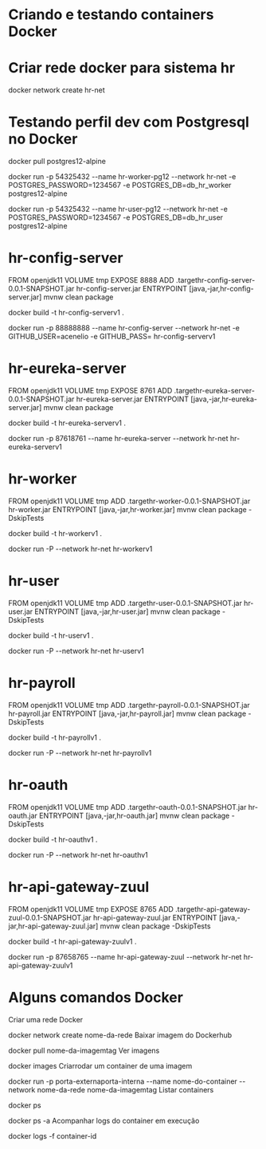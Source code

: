 # Criando e testando containers Docker

# Criar rede docker para sistema hr
docker network create hr-net

# Testando perfil dev com Postgresql no Docker
docker pull postgres12-alpine

docker run -p 54325432 --name hr-worker-pg12 --network hr-net -e POSTGRES_PASSWORD=1234567 -e POSTGRES_DB=db_hr_worker postgres12-alpine

docker run -p 54325432 --name hr-user-pg12 --network hr-net -e POSTGRES_PASSWORD=1234567 -e POSTGRES_DB=db_hr_user postgres12-alpine

# hr-config-server
FROM openjdk11
VOLUME tmp
EXPOSE 8888
ADD .targethr-config-server-0.0.1-SNAPSHOT.jar hr-config-server.jar
ENTRYPOINT [java,-jar,hr-config-server.jar]
mvnw clean package

docker build -t hr-config-serverv1 .

docker run -p 88888888 --name hr-config-server --network hr-net -e GITHUB_USER=acenelio -e GITHUB_PASS= hr-config-serverv1

# hr-eureka-server
FROM openjdk11
VOLUME tmp
EXPOSE 8761
ADD .targethr-eureka-server-0.0.1-SNAPSHOT.jar hr-eureka-server.jar
ENTRYPOINT [java,-jar,hr-eureka-server.jar]
mvnw clean package

docker build -t hr-eureka-serverv1 .

docker run -p 87618761 --name hr-eureka-server --network hr-net hr-eureka-serverv1

# hr-worker
FROM openjdk11
VOLUME tmp
ADD .targethr-worker-0.0.1-SNAPSHOT.jar hr-worker.jar
ENTRYPOINT [java,-jar,hr-worker.jar]
mvnw clean package -DskipTests

docker build -t hr-workerv1 .

docker run -P --network hr-net hr-workerv1

# hr-user
FROM openjdk11
VOLUME tmp
ADD .targethr-user-0.0.1-SNAPSHOT.jar hr-user.jar
ENTRYPOINT [java,-jar,hr-user.jar]
mvnw clean package -DskipTests

docker build -t hr-userv1 .

docker run -P --network hr-net hr-userv1

# hr-payroll
FROM openjdk11
VOLUME tmp
ADD .targethr-payroll-0.0.1-SNAPSHOT.jar hr-payroll.jar
ENTRYPOINT [java,-jar,hr-payroll.jar]
mvnw clean package -DskipTests

docker build -t hr-payrollv1 .

docker run -P --network hr-net hr-payrollv1

# hr-oauth
FROM openjdk11
VOLUME tmp
ADD .targethr-oauth-0.0.1-SNAPSHOT.jar hr-oauth.jar
ENTRYPOINT [java,-jar,hr-oauth.jar]
mvnw clean package -DskipTests

docker build -t hr-oauthv1 .

docker run -P --network hr-net hr-oauthv1

# hr-api-gateway-zuul
FROM openjdk11
VOLUME tmp
EXPOSE 8765
ADD .targethr-api-gateway-zuul-0.0.1-SNAPSHOT.jar hr-api-gateway-zuul.jar
ENTRYPOINT [java,-jar,hr-api-gateway-zuul.jar]
mvnw clean package -DskipTests

docker build -t hr-api-gateway-zuulv1 .

docker run -p 87658765 --name hr-api-gateway-zuul --network hr-net hr-api-gateway-zuulv1

# Alguns comandos Docker
Criar uma rede Docker

docker network create nome-da-rede
Baixar imagem do Dockerhub

docker pull nome-da-imagemtag
Ver imagens

docker images
Criarrodar um container de uma imagem

docker run -p porta-externaporta-interna --name nome-do-container --network nome-da-rede nome-da-imagemtag 
Listar containers

docker ps

docker ps -a
Acompanhar logs do container em execução

docker logs -f container-id